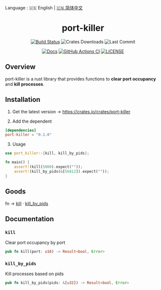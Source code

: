 Language : 🇺🇸 English | [🇨🇳 简体中文](./README.zh-CN.md)

<h1 align="center">port-killer</h1>
<div align="center">

[![Build Status](https://img.shields.io/crates/v/port-killer)](https://crates.io/crates/port-killer)
![Crates Downloads](https://img.shields.io/crates/d/port-killer)
![Last Commit](https://img.shields.io/github/last-commit/ZingerLittleBee/port-killer-rs)

</div>
<div align="center">

[![Docs](https://img.shields.io/docsrs/port-killer)](https://docs.rs/port-killer/0.1.0/port_killer/)
[![GitHub Actions CI](https://img.shields.io/github/workflow/status/ZingerLittleBee/port-killer-rs/Test%20CI)](https://github.com/ZingerLittleBee/port-killer-rs/actions)
[![LICENSE](https://img.shields.io/crates/l/port-killer)](./LICENSE)

</div>

## Overview
port-killer is a rust library that provides functions to **clear port occupancy** and **kill processes**.

## Installation
1. Get the latest version -> https://crates.io/crates/port-killer

2. Add the dependent
```toml
[dependencies]
port-killer = "0.1.0"
```

3. Usage
```rust
use port_killer::{kill, kill_by_pids};

fn main() {
    assert!(kill(5000).expect(""));
    assert!(kill_by_pids(&[56812]).expect(""));
}
```

## Goods
fn -> [kill](#kill) · [kill_by_pids](#kill_by_pids)

## Documentation
### `kill`
Clear port occupancy by port
```rust
pub fn kill(port: u16) -> Result<bool, Error>
```

### `kill_by_pids`
Kill processes based on pids
```rust
pub fn kill_by_pids(pids: &[u32]) -> Result<bool, Error>
```
